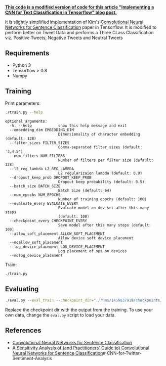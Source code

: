 **[This code is a modified version of code for this article "Implementing a CNN for Text Classification in Tensorflow" blog post.](http://www.wildml.com/2015/12/implementing-a-cnn-for-text-classification-in-tensorflow/)**

It is slightly simplified implementation of Kim's [Convolutional Neural Networks for Sentence Classification](http://arxiv.org/abs/1408.5882) paper in Tensorflow.
It is modified to perform better on Tweet Data and performs a Three CLass Classification viz. Positive Tweets, Negative Tweets and Neutral Tweets

## Requirements

- Python 3
- Tensorflow > 0.8
- Numpy

## Training

Print parameters:

```bash
./train.py --help
```

```
optional arguments:
  -h, --help            show this help message and exit
  --embedding_dim EMBEDDING_DIM
                        Dimensionality of character embedding (default: 128)
  --filter_sizes FILTER_SIZES
                        Comma-separated filter sizes (default: '3,4,5')
  --num_filters NUM_FILTERS
                        Number of filters per filter size (default: 128)
  --l2_reg_lambda L2_REG_LAMBDA
                        L2 regularizaion lambda (default: 0.0)
  --dropout_keep_prob DROPOUT_KEEP_PROB
                        Dropout keep probability (default: 0.5)
  --batch_size BATCH_SIZE
                        Batch Size (default: 64)
  --num_epochs NUM_EPOCHS
                        Number of training epochs (default: 100)
  --evaluate_every EVALUATE_EVERY
                        Evaluate model on dev set after this many steps
                        (default: 100)
  --checkpoint_every CHECKPOINT_EVERY
                        Save model after this many steps (default: 100)
  --allow_soft_placement ALLOW_SOFT_PLACEMENT
                        Allow device soft device placement
  --noallow_soft_placement
  --log_device_placement LOG_DEVICE_PLACEMENT
                        Log placement of ops on devices
  --nolog_device_placement

```

Train:

```bash
./train.py
```

## Evaluating

```bash
./eval.py --eval_train --checkpoint_dir="./runs/1459637919/checkpoints/" #Sample Checkpoint
```

Replace the checkpoint dir with the output from the training. To use your own data, change the `eval.py` script to load your data.


## References

- [Convolutional Neural Networks for Sentence Classification](http://arxiv.org/abs/1408.5882)
- [A Sensitivity Analysis of (and Practitioners' Guide to) Convolutional Neural Networks for Sentence Classification](http://arxiv.org/abs/1510.03820)# CNN-for-Twitter-Sentiment-Analysis
